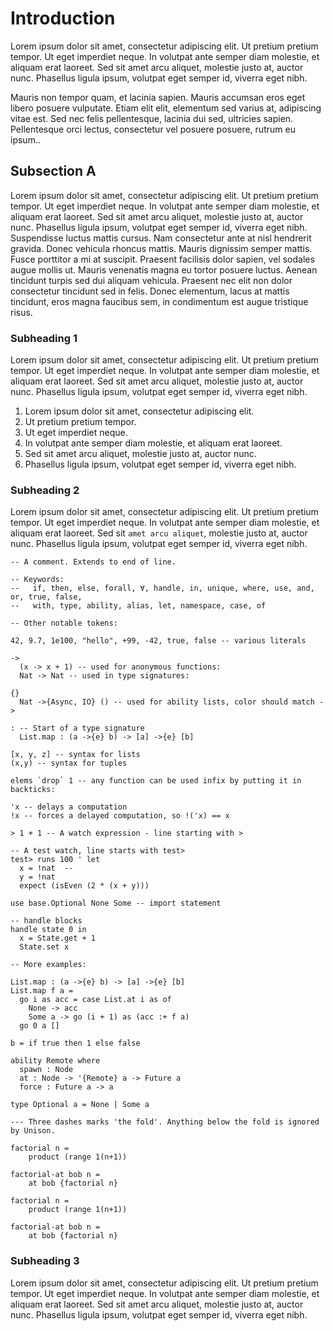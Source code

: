 # Introduction

Lorem ipsum dolor sit amet, consectetur adipiscing elit. Ut pretium pretium tempor. Ut eget imperdiet neque. In volutpat ante semper diam molestie, et aliquam erat laoreet. Sed sit amet arcu aliquet, molestie justo at, auctor nunc. Phasellus ligula ipsum, volutpat eget semper id, viverra eget nibh.

Mauris non tempor quam, et lacinia sapien. Mauris accumsan eros eget libero posuere vulputate. Etiam elit elit, elementum sed varius at, adipiscing vitae est. Sed nec felis pellentesque, lacinia dui sed, ultricies sapien. Pellentesque orci lectus, consectetur vel posuere posuere, rutrum eu ipsum..

## Subsection A

Lorem ipsum dolor sit amet, consectetur adipiscing elit. Ut pretium pretium tempor. Ut eget imperdiet neque. In volutpat ante semper diam molestie, et aliquam erat laoreet. Sed sit amet arcu aliquet, molestie justo at, auctor nunc. Phasellus ligula ipsum, volutpat eget semper id, viverra eget nibh. Suspendisse luctus mattis cursus. Nam consectetur ante at nisl hendrerit gravida. Donec vehicula rhoncus mattis. Mauris dignissim semper mattis. Fusce porttitor a mi at suscipit. Praesent facilisis dolor sapien, vel sodales augue mollis ut. Mauris venenatis magna eu tortor posuere luctus. Aenean tincidunt turpis sed dui aliquam vehicula. Praesent nec elit non dolor consectetur tincidunt sed in felis. Donec elementum, lacus at mattis tincidunt, eros magna faucibus sem, in condimentum est augue tristique risus.

### Subheading 1

Lorem ipsum dolor sit amet, consectetur adipiscing elit. Ut pretium pretium tempor. Ut eget imperdiet neque. In volutpat ante semper diam molestie, et aliquam erat laoreet. Sed sit amet arcu aliquet, molestie justo at, auctor nunc. Phasellus ligula ipsum, volutpat eget semper id, viverra eget nibh.

1. Lorem ipsum dolor sit amet, consectetur adipiscing elit.
2. Ut pretium pretium tempor.
3. Ut eget imperdiet neque.
4. In volutpat ante semper diam molestie, et aliquam erat laoreet.
5. Sed sit amet arcu aliquet, molestie justo at, auctor nunc.
6. Phasellus ligula ipsum, volutpat eget semper id, viverra eget nibh.

### Subheading 2

Lorem ipsum dolor sit amet, consectetur adipiscing elit. Ut pretium pretium tempor. Ut eget imperdiet neque. In volutpat ante semper diam molestie, et aliquam erat laoreet. Sed sit `amet arcu aliquet`, molestie justo at, auctor nunc. Phasellus ligula ipsum, volutpat eget semper id, viverra eget nibh.

```unison
-- A comment. Extends to end of line.

-- Keywords:
--   if, then, else, forall, ∀, handle, in, unique, where, use, and, or, true, false,
--   with, type, ability, alias, let, namespace, case, of

-- Other notable tokens:

42, 9.7, 1e100, "hello", +99, -42, true, false -- various literals

->
  (x -> x + 1) -- used for anonymous functions:
  Nat -> Nat -- used in type signatures:

{}
  Nat ->{Async, IO} () -- used for ability lists, color should match ->

: -- Start of a type signature
  List.map : (a ->{e} b) -> [a] ->{e} [b]

[x, y, z] -- syntax for lists
(x,y) -- syntax for tuples

elems `drop` 1 -- any function can be used infix by putting it in backticks:

'x -- delays a computation
!x -- forces a delayed computation, so !('x) == x

> 1 + 1 -- A watch expression - line starting with >

-- A test watch, line starts with test>
test> runs 100 ' let
  x = !nat  --
  y = !nat
  expect (isEven (2 * (x + y)))

use base.Optional None Some -- import statement

-- handle blocks
handle state 0 in
  x = State.get + 1
  State.set x

-- More examples:

List.map : (a ->{e} b) -> [a] ->{e} [b]
List.map f a =
  go i as acc = case List.at i as of
    None -> acc
    Some a -> go (i + 1) as (acc :+ f a)
  go 0 a []

b = if true then 1 else false

ability Remote where
  spawn : Node
  at : Node -> '{Remote} a -> Future a
  force : Future a -> a

type Optional a = None | Some a

--- Three dashes marks 'the fold'. Anything below the fold is ignored by Unison.
```

```unison
factorial n =
    product (range 1(n+1))

factorial-at bob n =
    at bob {factorial n}
```

```unison
factorial n =
    product (range 1(n+1))

factorial-at bob n =
    at bob {factorial n}
```

### Subheading 3

Lorem ipsum dolor sit amet, consectetur adipiscing elit. Ut pretium pretium tempor. Ut eget imperdiet neque. In volutpat ante semper diam molestie, et aliquam erat laoreet. Sed sit amet arcu aliquet, molestie justo at, auctor nunc. Phasellus ligula ipsum, volutpat eget semper id, viverra eget nibh.

